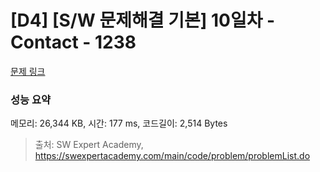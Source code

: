 # [D4] [S/W 문제해결 기본] 10일차 - Contact - 1238 

[문제 링크](https://swexpertacademy.com/main/code/problem/problemDetail.do?contestProbId=AV15B1cKAKwCFAYD) 

### 성능 요약

메모리: 26,344 KB, 시간: 177 ms, 코드길이: 2,514 Bytes



> 출처: SW Expert Academy, https://swexpertacademy.com/main/code/problem/problemList.do